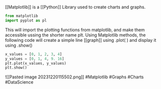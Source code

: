 [[Matplotlib]] is a [[Python]] Library used to create charts and graphs.

```python
from matplotlib
import pyplot as pl
```
 This will import the plotting functions from matplotlib, and make them accessible ussing the shorter name plt.
 Using Matplotlib methods, the following code will create a simple line [[graph]] using .plot( ) and display it using .show()
```python
x_values = [0, 1, 2, 3, 4]
y_values = [0, 1, 4, 9. 16]
plt.plot(x_values, y_values)
plt.show()
```
![[Pasted image 20231220115502.png]]
#Matplotlib #Graphs #Charts 
#DataScience